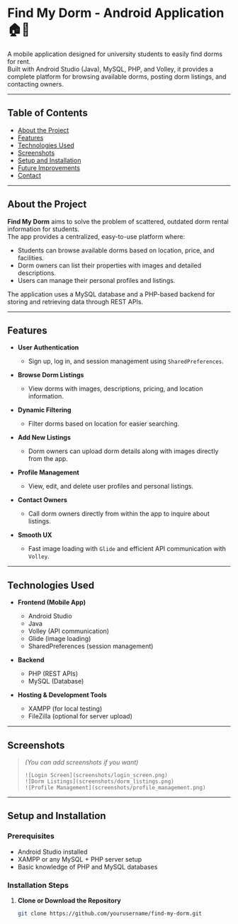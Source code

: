 # Find My Dorm - Android Application 🏠📱

A mobile application designed for university students to easily find dorms for rent.  
Built with Android Studio (Java), MySQL, PHP, and Volley, it provides a complete platform for browsing available dorms, posting dorm listings, and contacting owners.

---

## Table of Contents
- [About the Project](#about-the-project)
- [Features](#features)
- [Technologies Used](#technologies-used)
- [Screenshots](#screenshots)
- [Setup and Installation](#setup-and-installation)
- [Future Improvements](#future-improvements)
- [Contact](#contact)

---

## About the Project

**Find My Dorm** aims to solve the problem of scattered, outdated dorm rental information for students.  
The app provides a centralized, easy-to-use platform where:
- Students can browse available dorms based on location, price, and facilities.
- Dorm owners can list their properties with images and detailed descriptions.
- Users can manage their personal profiles and listings.

The application uses a MySQL database and a PHP-based backend for storing and retrieving data through REST APIs.

---

## Features

- **User Authentication**  
  - Sign up, log in, and session management using `SharedPreferences`.

- **Browse Dorm Listings**  
  - View dorms with images, descriptions, pricing, and location information.

- **Dynamic Filtering**  
  - Filter dorms based on location for easier searching.

- **Add New Listings**  
  - Dorm owners can upload dorm details along with images directly from the app.

- **Profile Management**  
  - View, edit, and delete user profiles and personal listings.

- **Contact Owners**  
  - Call dorm owners directly from within the app to inquire about listings.

- **Smooth UX**  
  - Fast image loading with `Glide` and efficient API communication with `Volley`.

---

## Technologies Used

- **Frontend (Mobile App)**
  - Android Studio
  - Java
  - Volley (API communication)
  - Glide (image loading)
  - SharedPreferences (session management)

- **Backend**
  - PHP (REST APIs)
  - MySQL (Database)

- **Hosting & Development Tools**
  - XAMPP (for local testing)
  - FileZilla (optional for server upload)

---

## Screenshots

> *(You can add screenshots if you want)*  
> ```
> ![Login Screen](screenshots/login_screen.png)
> ![Dorm Listings](screenshots/dorm_listings.png)
> ![Profile Management](screenshots/profile_management.png)
> ```

---

## Setup and Installation

### Prerequisites
- Android Studio installed
- XAMPP or any MySQL + PHP server setup
- Basic knowledge of PHP and MySQL databases

### Installation Steps

1. **Clone or Download the Repository**
   ```bash
   git clone https://github.com/yourusername/find-my-dorm.git
